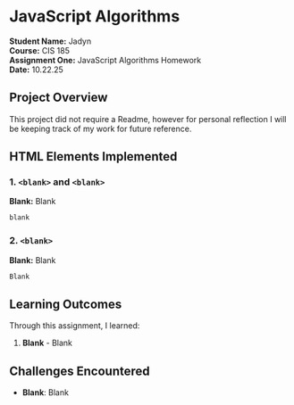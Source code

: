 # JavaScript Algorithms

**Student Name:** Jadyn  
**Course:** CIS 185   
**Assignment One:** JavaScript Algorithms Homework   
**Date:** 10.22.25   

## Project Overview

This project did not require a Readme, however for personal reflection I will be keeping track of my work for future reference.

## HTML Elements Implemented

### 1. `<blank>` and `<blank>`
**Blank:** Blank

```javascript
blank
```

### 2. `<blank>`
**Blank:** Blank

```javascript
Blank
```

## Learning Outcomes

Through this assignment, I learned:

1. **Blank** - Blank

   

## Challenges Encountered

- **Blank**: Blank
